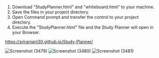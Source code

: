 1. Download "StudyPlanner.html" and "whiteboard.html" to your machine.
2. Save the files in your project directory.
3. Open Command prompt and transfer the control to your project directory.
4. Execute the "StudyPlanner.html" file and the Study Planner will open in your Browser.

https://sriranjani30.github.io/Study-Planner/

![Screenshot (3479)](https://github.com/user-attachments/assets/9edc0cc5-4807-4167-9555-d4cac7902b20)
![Screenshot (3480)](https://github.com/user-attachments/assets/dff6ae03-44ae-47a4-9a15-44a9290378fd)
![Screenshot (3481)](https://github.com/user-attachments/assets/0c05eb76-e681-4dd0-9551-3f1df6119813)
